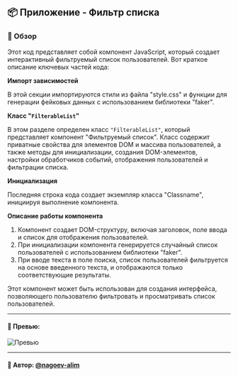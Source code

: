 ## 📦 Приложение - Фильтр списка

### 🚀 Обзор
Этот код представляет собой компонент JavaScript, который создает интерактивный фильтруемый список пользователей. Вот краткое описание ключевых частей кода:

**Импорт зависимостей**

В этой секции импортируются стили из файла "style.css" и функции для генерации фейковых данных с использованием библиотеки "faker".

**Класс "`FilterableList`"**

В этом разделе определен класс `"FilterableList"`, который представляет компонент "Фильтруемый список". Класс содержит приватные свойства для элементов DOM и массива пользователей, а также методы для инициализации, создания DOM-элементов, настройки обработчиков событий, отображения пользователей и фильтрации списка.

**Инициализация**

Последняя строка кода создает экземпляр класса "Classname", инициируя выполнение компонента.

**Описание работы компонента**

1. Компонент создает DOM-структуру, включая заголовок, поле ввода и список для отображения пользователей. 
2. При инициализации компонента генерируется случайный список пользователей с использованием библиотеки "faker". 
3. При вводе текста в поле поиска, список пользователей фильтруется на основе введенного текста, и отображаются только соответствующие результаты. 

Этот компонент может быть использован для создания интерфейса, позволяющего пользователю фильтровать и просматривать список пользователей.

---

#### 🌄 Превью:

![Превью](https://lh3.googleusercontent.com/drive-viewer/AITFw-zICj1OdunRI9smdX8guAWI3Aw1ktkDUmu5fFOaY0MjBeXOTyLLKgsY1cl52QDbOLTIjhkONQGt2xYFerUKwNdanZ5cHg=s1600)


-----

#### 🙌 Автор: [@nagoev-alim](https://github.com/nagoev-alim)

